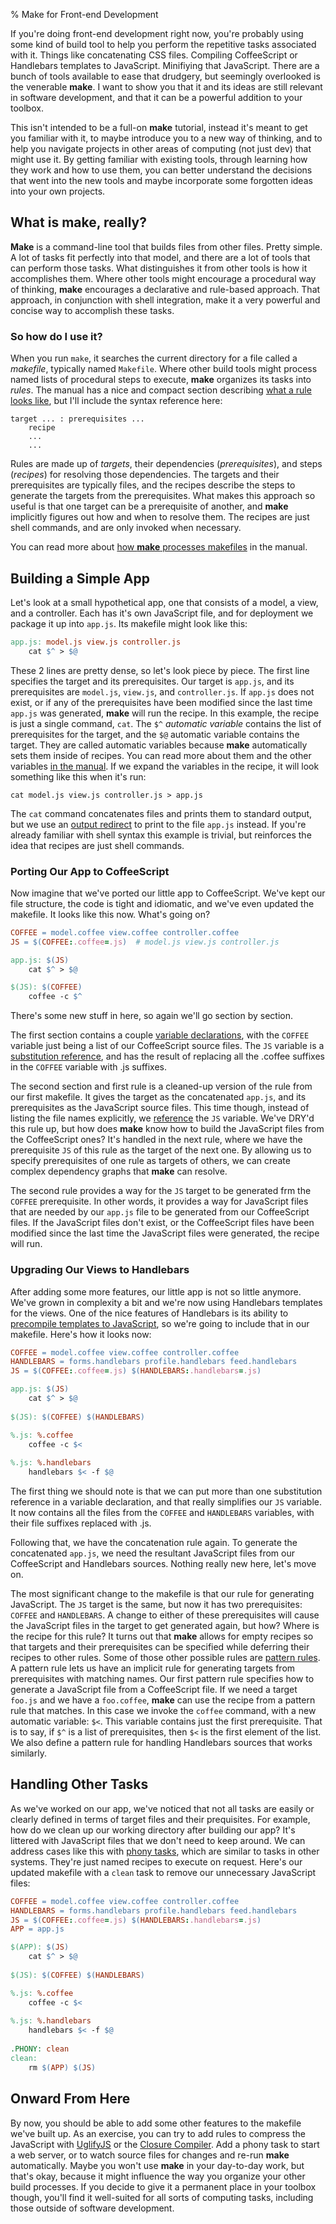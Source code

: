 % Make for Front-end Development

If you're doing front-end development right now, you're probably using some kind of build tool to help you perform the repetitive tasks associated with it. Things like concatenating CSS files. Compiling CoffeeScript or Handlebars templates to JavaScript. Minifiying that JavaScript. There are a bunch of tools available to ease that drudgery, but seemingly overlooked is the venerable **make**. I want to show you that it and its ideas are still relevant in software development, and that it can be a powerful addition to your toolbox.

This isn't intended to be a full-on **make** tutorial, instead it's meant to get you familiar with it, to maybe introduce you to a new way of thinking, and to help you navigate projects in other areas of computing (not just dev) that might use it. By getting familiar with existing tools, through learning how they work and how to use them, you can better understand the decisions that went into the new tools and maybe incorporate some forgotten ideas into your own projects.

## What is make, really?

**Make** is a command-line tool that builds files from other files. Pretty simple. A lot of tasks fit perfectly into that model, and there are a lot of tools that can perform those tasks. What distinguishes it from other tools is how it accomplishes them. Where other tools might encourage a procedural way of thinking, **make** encourages a declarative and rule-based approach. That approach, in conjunction with shell integration, make it a very powerful and concise way to accomplish these tasks.

### So how do I use it?

When you run `make`, it searches the current directory for a file called a *makefile*, typically named `Makefile`. Where other build tools might process named lists of procedural steps to execute, **make** organizes its tasks into *rules*. The manual has a nice and compact section describing [what a rule looks like](http://www.gnu.org/software/make/manual/make.html#Rule-Introduction), but I'll include the syntax reference here:

```
target ... : prerequisites ...
    recipe
    ...
    ...
```

Rules are made up of *targets*, their dependencies (*prerequisites*), and steps (*recipes*) for resolving those dependencies. The targets and their prerequisites are typically files, and the recipes describe the steps to generate the targets from the prerequisites. What makes this approach so useful is that one target can be a prerequisite of another, and **make** implicitly figures out how and when to resolve them. The recipes are just shell commands, and are only invoked when necessary.

You can read more about [how **make** processes makefiles](http://www.gnu.org/software/make/manual/make.html#How-Make-Works) in the manual.

## Building a Simple App

Let's look at a small hypothetical app, one that consists of a model, a view, and a controller. Each has it's own JavaScript file, and for deployment we package it up into `app.js`. Its makefile might look like this:

``` makefile
app.js: model.js view.js controller.js
    cat $^ > $@
```

These 2 lines are pretty dense, so let's look piece by piece. The first line specifies the target and its prerequisites. Our target is `app.js`, and its prerequisites are `model.js`, `view.js`, and `controller.js`. If `app.js` does not exist, or if any of the prerequisites have been modified since the last time `app.js` was generated, **make** will run the recipe. In this example, the recipe is just a single command, `cat`. The `$^` *automatic variable* contains the list of prerequisites for the target, and the `$@` automatic variable contains the target. They are called automatic variables because **make** automatically sets them inside of recipes. You can read more about them and the other variables [in the manual](http://www.gnu.org/software/make/manual/make.html#Automatic-Variables). If we expand the variables in the recipe, it will look something like this when it's run:

``` shell
cat model.js view.js controller.js > app.js
```

The `cat` command concatenates files and prints them to standard output, but we use an [output redirect](http://www.gnu.org/software/bash/manual/html_node/Redirections.html) to print to the file `app.js` instead. If you're already familiar with shell syntax this example is trivial, but reinforces the idea that recipes are just shell commands.

### Porting Our App to CoffeeScript

Now imagine that we've ported our little app to CoffeeScript. We've kept our file structure, the code is tight and idiomatic, and we've even updated the makefile. It looks like this now. What's going on?

``` makefile
COFFEE = model.coffee view.coffee controller.coffee
JS = $(COFFEE:.coffee=.js)  # model.js view.js controller.js

app.js: $(JS)
    cat $^ > $@

$(JS): $(COFFEE)
    coffee -c $^
```

There's some new stuff in here, so again we'll go section by section.

The first section contains a couple [variable declarations](http://www.gnu.org/software/make/manual/make.html#Using-Variables), with the `COFFEE` variable just being a list of our CoffeeScript source files. The `JS` variable is a [substitution reference](http://www.gnu.org/software/make/manual/make.html#Substitution-Refs), and has the result of replacing all the .coffee suffixes in the `COFFEE` variable with .js suffixes.

The second section and first rule is a cleaned-up version of the rule from our first makefile. It gives the target as the concatenated `app.js`, and its prerequisites as the JavaScript source files. This time though, instead of listing the file names explicitly, we [reference](http://www.gnu.org/software/make/manual/make.html#Reference) the `JS` variable. We've DRY'd this rule up, but how does **make** know how to build the JavaScript files from the CoffeeScript ones? It's handled in the next rule, where we have the prerequisite `JS` of this rule as the target of the next one. By allowing us to specify prerequisites of one rule as targets of others, we can create complex dependency graphs that **make** can resolve.

The second rule provides a way for the `JS` target to be generated frm the `COFFEE` prerequisite. In other words, it provides a way for JavaScript files that are needed by our `app.js` file to be generated from our CoffeeScript files. If the JavaScript files don't exist, or the CoffeeScript files have been modified since the last time the JavaScript files were generated, the recipe will run.

### Upgrading Our Views to Handlebars

After adding some more features, our little app is not so little anymore. We've grown in complexity a bit and we're now using Handlebars templates for the views. One of the nice features of Handlebars is its ability to [precompile templates to JavaScript](http://handlebarsjs.com/precompilation.html), so we're going to include that in our makefile. Here's how it looks now:

``` makefile
COFFEE = model.coffee view.coffee controller.coffee
HANDLEBARS = forms.handlebars profile.handlebars feed.handlebars
JS = $(COFFEE:.coffee=.js) $(HANDLEBARS:.handlebars=.js)

app.js: $(JS)
    cat $^ > $@
    
$(JS): $(COFFEE) $(HANDLEBARS)

%.js: %.coffee
    coffee -c $<
    
%.js: %.handlebars
    handlebars $< -f $@
```

The first thing we should note is that we can put more than one substitution reference in a variable declaration, and that really simplifies our `JS` variable. It now contains all the files from the `COFFEE` and `HANDLEBARS` variables, with their file suffixes replaced with .js.

Following that, we have the concatenation rule again. To generate the concatenated `app.js`, we need the resultant JavaScript files from our CoffeeScript and Handlebars sources. Nothing really new here, let's move on.

The most significant change to the makefile is that our rule for generating JavaScript. The `JS` target is the same, but now it has two prerequisites: `COFFEE` and `HANDLEBARS`. A change to either of these prerequisites will cause the JavaScript files in the target to get generated again, but how? Where is the recipe for this rule? It turns out that **make** allows for empty recipes so that targets and their prerequisites can be specified while deferring their recipes to other rules. Some of those other possible rules are [pattern rules](http://www.gnu.org/software/make/manual/make.html#Pattern-Rules). A pattern rule lets us have an implicit rule for generating targets from prerequisites with matching names. Our first pattern rule specifies how to generate a JavaScript file from a CoffeeScript file. If we need a target `foo.js` and we have a `foo.coffee`, **make** can use the recipe from a pattern rule that matches. In this case we invoke the `coffee` command, with a new automatic variable: `$<`. This variable contains just the first prerequisite. That is to say, if `$^` is a list of prerequisites, then `$<` is the first element of the list. We also define a pattern rule for handling Handlebars sources that works similarly.

## Handling Other Tasks

As we've worked on our app, we've noticed that not all tasks are easily or clearly defined in terms of target files and their prequisites. For example, how do we clean up our working directory after building our app? It's littered with JavaScript files that we don't need to keep around. We can address cases like this with [phony tasks](http://www.gnu.org/software/make/manual/make.html#Phony-Targets), which are similar to tasks in other systems. They're just named recipes to execute on request. Here's our updated makefile with a `clean` task to remove our unnecessary JavaScript files:

``` makefile
COFFEE = model.coffee view.coffee controller.coffee
HANDLEBARS = forms.handlebars profile.handlebars feed.handlebars
JS = $(COFFEE:.coffee=.js) $(HANDLEBARS:.handlebars=.js)
APP = app.js

$(APP): $(JS)
    cat $^ > $@
    
$(JS): $(COFFEE) $(HANDLEBARS)

%.js: %.coffee
    coffee -c $<
    
%.js: %.handlebars
    handlebars $< -f $@
    
.PHONY: clean
clean:
    rm $(APP) $(JS)
```

## Onward From Here

By now, you should be able to add some other features to the makefile we've built up. As an exercise, you can try to add rules to compress the JavaScript with [UglifyJS](http://lisperator.net/uglifyjs/) or the [Closure Compiler](https://developers.google.com/closure/compiler/). Add a phony task to start a web server, or to watch source files for changes and re-run **make** automatically. Maybe you won't use **make** in your day-to-day work, but that's okay, because it might influence the way you organize your other build processes. If you decide to give it a permanent place in your toolbox though, you'll find it well-suited for all sorts of computing tasks, including those outside of software development.
